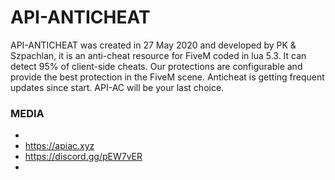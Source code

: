# API-ANTICHEAT
API-ANTICHEAT was created in 27 May 2020 and developed by PK & Szpachlan, it is an anti-cheat resource for FiveM coded in lua 5.3. It can detect 95% of client-side cheats.  Our protections are configurable and provide the best protection in the FiveM scene. Anticheat is getting frequent updates since start. API-AC will be your last choice.
### MEDIA
-
- https://apiac.xyz
- https://discord.gg/pEW7vER
-
